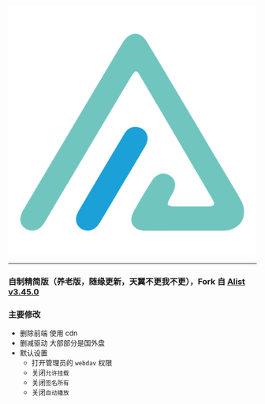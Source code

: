 ![](logo.svg)

---

### 自制精简版（养老版，随缘更新，天翼不更我不更），Fork 自 [Alist v3.45.0](https://github.com/AlistGo/alist)

### 主要修改

- 删除前端 使用 cdn
- 删减驱动 大部部分是国外盘
- 默认设置
  - 打开管理员的 `webdav` 权限
  - 关闭`允许挂载`
  - 关闭`签名所有`
  - 关闭`自动播放`